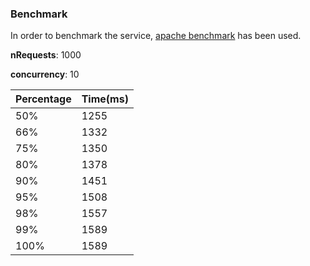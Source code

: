 ### Benchmark

In order to benchmark the service, [apache benchmark](https://httpd.apache.org/docs/2.4/programs/ab.html) has been used.

**nRequests**: 1000

**concurrency**: 10

**Percentage** | **Time(ms)** |
--- | --- |
50% | 1255 |
66% | 1332 |
75% | 1350 |
80% | 1378 |
90% | 1451 |
95% | 1508 |
98% |  1557 |
99% |  1589 |
100% | 1589 |